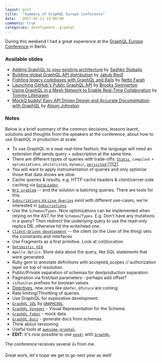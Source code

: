 ```yaml
---
layout: post
title:  "Summary of GraphQL Europe Conference"
date:   2017-05-21 15:00:00
comments: true
categories: development, graphql
---
```


During this weekend I had a great experience at the [GraphQL Europe Conference](https://graphql-europe.org) in Berlin.

### **Available slides**
* [Adding GraphQL to your existing architecture](https://www.slideshare.net/sashko1/adding-graphql-to-your-existing-architecture) by [Sashko Stubailo](https://twitter.com/stubailo)
* [Building global GraphQL API distribution](https://www.slideshare.net/JakubRiedl/graphql-distribution) by [Jakub Riedl](https://twitter.com/jakubriedl)
* [Fighting legacy codebases with GraphQL and Rails](https://speakerdeck.com/nettofarah/rescuing-legacy-codebases-with-graphql-1) by [Netto Farah](https://twitter.com/nettofarah)
* [Launching GitHub's Public GraphQL API](https://speakerdeck.com/bswinnerton/launching-githubs-public-graphql-api) by [Brooks Swinnerton](https://twitter.com/bswinnerton)
* [Using GraphQL in a Mesh Network to Enable Real-Time Collaboration](https://drive.google.com/file/d/0BwHmsxco56hyRkxTQ2pVbEs2ZnM/view) by [Tommy Lillehagen](https://twitter.com/tommylil)
* [MockQ buddy! Easy API Driven Design and Accurate Documentation with GraphQL](https://docs.google.com/presentation/d/1MXV33k7SZhDAyhbaobVXF41hmEoRQ84scJPaSR4qMU4/pub?start=false&loop=false&delayms=3000&slide=id.p) by [Alison Johnston](https://twitter.com/AlizonJohnston)


### **Notes**
Below is a brief summary of the common decisions, lessons learnt, solutions and thoughts from the speakers at the conference, about how to use GraphQL in production at scale:

* To use GraphQL in a near real-time fashion, the language will need an extension that sends query + subscription at the same time.
* There are different types of queries with trade-offs: [`Static`](https://dev-blog.apollodata.com/5-benefits-of-static-graphql-queries-b7fa90b0b69a), `compiled + optimizations`, `whitelisted`, `dynamic`, [`persisted` [1]](https://dev-blog.apollodata.com/persisted-graphql-queries-with-apollo-client-119fd7e6bba5)[[2]](https://docs.scaphold.io/tutorials/persisted-queries/).
* You will want to apply instrumentation of queries and only optimize those that data shows are slow.
* Cache queries & results, e.g. HTTP cache headers & client/server-side caching via [`DataLoader`](https://github.com/facebook/dataloader).
* [`N+1 problem`](https://speakerdeck.com/player/6f865a0318c5442f9ee191b4166e48d3?slide=38#) -- and the solution is batching queries. There are tools for this.
* [`Subscriptions` vs `Live Queries`](http://graphql.org/blog/subscriptions-in-graphql-and-relay/) exist with different use-cases, we're interested in [`Subscriptions`](http://facebook.github.io/graphql/#sec-Subscription).
* Use the `Schemas`/`Types`. Nice optimizations can be implemented when relying on the AST for the `Schemas`/`Types`. E.g. Don't have any mutations in a query? Then redirect the underlying query to use the read-only replica DB, otherwise hit the write/read one.
* [`Client-driven development`](https://dev-blog.apollodata.com/graphql-at-facebook-by-dan-schafer-38d65ef075af) -- the client (or the User of the thing) sets the constraints and interfaces
* Use Fragments as a first primitive. Look at col(l)ocation.
* [`Optimistic UI`s](https://uxplanet.org/optimistic-1000-34d9eefe4c05).
* `Apollo Optics`: Store data about the query, like SQL statements that were generated.
* Ruby gem to annotate definitions with accepted_scopes // authorization layer on top of resolution.
* Public/Private separation of schemas for dev/production separation.
* Pagination via first/last parameters - perhaps add offset?
* `is`/`has`/`can` prefixes for boolean values
* [Directives], new ones like `@defer`, `@future` are coming.
* Rate limiting/Throttling of queries.
* Use GraphiQL for explorative development.
* [`GraphQL IDL`](https://www.graph.cool/docs/faq/graphql-idl-schema-definition-language-kr84dktnp0/) by [`GRAPHCOOL`](https://graph.cool).
* [`GraphQL Voyager`](https://github.com/APIs-guru/graphql-voyager) - Visual Representation for the Schema.
* [`GraphQL Faker`](https://github.com/APIs-guru/graphql-faker) - mock data.
* [`GraphQL Docs`](https://graphql-docs.com) - generate docs from schemas.
* Think about versioning.
* Useful tools at [`awesome-graphql`](https://github.com/chentsulin/awesome-graphql).
* **EDIT:** It's now possible to use [`neo4j`](https://neo4j.com/developer/graphql/) with [`GraphQL`](http://graphql.org).

The conference receives several 👍 from me. 

Great work, let's hope we get to go next year as well!

[Directives]: http://facebook.github.io/graphql/#sec-Type-System.Directives